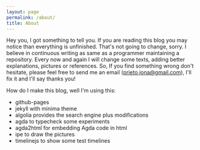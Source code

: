 ```yaml
---
layout: page
permalink: /about/
title: About
---
```


Hey you, I got something to tell you.
If you are reading this blog you may
notice than everything is unfinished.
That's not going to change, sorry.
I believe in continuous writing
as same as a programmer maintaining a repository.
Every now and again I will change some texts,
adding better explanations, pictures or
references. So, If you find something
wrong don't hesitate, please feel free
to send me an email (prieto.jona@gmail.com),
I'll fix it and I'll say thanks you!


How do I make this blog, well I'm using this:

- github-pages
- jekyll with minima theme
- algolia provides the search engine plus modifications
- agda to typecheck some experiments
- agda2html for embedding Agda code in html
- ipe to draw the pictures
- timelinejs to show some test timelines

